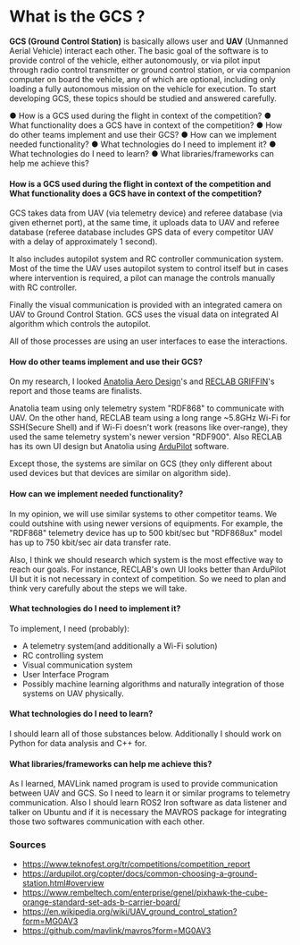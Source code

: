 # What is the GCS ?

**GCS (Ground Control Station)** is basically allows user and **UAV** (Unmanned Aerial Vehicle) interact each other. The basic goal of the software is to provide control of the vehicle, either autonomously, or via pilot input through radio control transmitter or ground control station, or via companion computer on board the vehicle, any of which are optional, including only loading a fully autonomous mission on the vehicle for execution.
To start developing GCS, these topics should be studied and answered carefully.

● How is a GCS used during the flight in context of the competition? 
● What functionality does a GCS have in context of the competition? 
● How do other teams implement and use their GCS? 
● How can we implement needed functionality?
● What technologies do I need to implement it? 
● What technologies do I need to learn? 
● What libraries/frameworks can help me achieve this? 

#### How is a GCS used during the flight in context of the competition and What functionality does a GCS have in context of the competition? 

GCS takes data from UAV (via telemetry device) and referee database (via given ethernet port), at the same time, it uploads data to UAV and referee database (referee database includes GPS data of every competitor UAV with a delay of approximately 1 second).

It also includes autopilot system and RC controller communication system. Most of the time the UAV uses autopilot system to control itself but in cases where intervention is required, a pilot can manage the controls manually with RC controller.

Finally the visual communication is provided with an integrated camera on UAV to Ground Control Station. GCS uses the visual data on integrated AI algorithm which controls the autopilot.

All of those processes are using an user interfaces to ease the interactions.

#### How do other teams implement and use their GCS? 

On my research, I looked [Anatolia Aero Design](https://cdn.t3kys.com/media/upload/userFormUpload/p9ZFgvEsFSS3PSd9qNLrElvuzzx2pp98.pdf)'s and [RECLAB GRIFFIN](https://cdn.t3kys.com/media/upload/userFormUpload/JVdNL010qIf0ypBj3cBfyJClyhVlOBDN.pdf)'s report and those teams are finalists.

Anatolia team using only telemetry system "RDF868" to communicate with UAV. On the other hand, RECLAB team using a long range ~5.8GHz Wi-Fi for SSH(Secure Shell) and if Wi-Fi doesn't work (reasons like over-range), they used the same telemetry system's newer version "RDF900".
Also RECLAB has its own UI design but Anatolia using [ArduPilot](https://ardupilot.org/) software.

Except those, the systems are similar on GCS (they only different about used devices but that devices are similar on algorithm side).
#### How can we implement needed functionality?

In my opinion, we will use similar systems to other competitor teams. We could outshine with using newer versions of equipments. For example, the "RDF868" telemetry device has up to 500 kbit/sec but "RDF868ux" model has up to 750 kbit/sec air data transfer rate. 

Also, I think we should research which system is the most effective way to reach our goals. For instance, RECLAB's own UI looks better than ArduPilot UI but it is not necessary in context of competition. So we need to plan and think very carefully about the steps we will take.
#### What technologies do I need to implement it? 

To implement, I need (probably):
- A telemetry system(and additionally a Wi-Fi solution)
- RC controlling system
- Visual communication system
- User Interface Program
- Possibly machine learning algorithms
and naturally integration of those systems on UAV physically.
#### What technologies do I need to learn?

I should learn all of those substances below. Additionally I should work on Python for data analysis and C++ for.

#### What libraries/frameworks can help me achieve this? 

As I learned, MAVLink named program is used to provide communication between UAV and GCS. So I need to learn it or similar programs to telemetry communication. 
Also I should learn ROS2 Iron software as data listener and talker on Ubuntu and if it is necessary the MAVROS package for integrating those two softwares communication with each other.

### **Sources**
- https://www.teknofest.org/tr/competitions/competition_report
- https://ardupilot.org/copter/docs/common-choosing-a-ground-station.html#overview
- https://www.rembeltech.com/enterprise/genel/pixhawk-the-cube-orange-standard-set-ads-b-carrier-board/
- https://en.wikipedia.org/wiki/UAV_ground_control_station?form=MG0AV3
- https://github.com/mavlink/mavros?form=MG0AV3